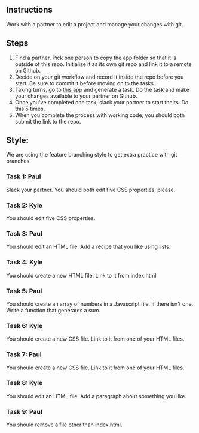 ## Instructions

Work with a partner to edit a project and manage your changes with git.

## Steps
1. Find a partner. Pick one person to copy the app folder so that it is outside of this repo. Initialize it as its own git repo and link it to a remote on Github.
2. Decide on your git workflow and record it inside the repo before you start. Be sure to commit it before moving on to the tasks.
3. Taking turns, go to [this app](https://random-task-generator.firebaseapp.com) and generate a task. Do the task and make your changes available to your partner on Github.
4. Once you've completed one task, slack your partner to start theirs. Do this 5 times.
5. When you complete the process with working code, you should both submit the link to the repo.

## Style:
We are using the feature branching style to get extra practice with git branches.

### Task 1: Paul
Slack your partner. You should both edit five CSS properties, please.

### Task 2: Kyle
You should edit five CSS properties.

### Task 3: Paul
You should edit an HTML file. Add a recipe that you like using lists.

### Task 4: Kyle
You should create a new HTML file. Link to it from index.html

### Task 5: Paul
You should create an array of numbers in a Javascript file, if there isn't one. Write a function that generates a sum.

### Task 6: Kyle
You should create a new CSS file. Link to it from one of your HTML files.

### Task 7: Paul
You should create a new CSS file. Link to it from one of your HTML files.

### Task 8: Kyle
You should edit an HTML file. Add a paragraph about something you like.

### Task 9: Paul
You should remove a file other than index.html.
